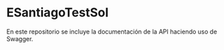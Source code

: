 # ESantiagoTestSol

<p>En este repositorio se incluye la documentación de la API haciendo uso de Swagger.</p>
